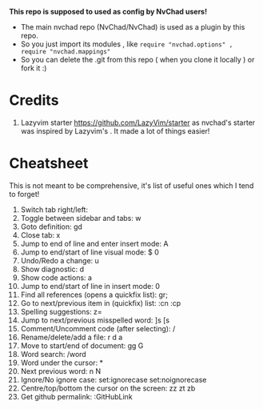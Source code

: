 **This repo is supposed to used as config by NvChad users!**

- The main nvchad repo (NvChad/NvChad) is used as a plugin by this repo.
- So you just import its modules , like `require "nvchad.options" , require "nvchad.mappings"`
- So you can delete the .git from this repo ( when you clone it locally ) or fork it :)

# Credits

1) Lazyvim starter https://github.com/LazyVim/starter as nvchad's starter was inspired by Lazyvim's . It made a lot of things easier!

# Cheatsheet

This is not meant to be comprehensive, it's list of useful ones which I tend to forget!

1. Switch tab right/left: <Tab> <S-Tab>
2. Toggle between sidebar and tabs: <C-w>w
3. Goto definition: gd
4. Close tab: <leader> x
5. Jump to end of line and enter insert mode: A
6. Jump to end/start of line visual mode: $ 0
7. Undo/Redo a change: u <C-r>
8. Show diagnostic: <leader> d
9. Show code actions: <leader> a
10. Jump to end/start of line in insert mode: <C-e> <C-o>0
11. Find all references (opens a quickfix list): gr;
12. Go to next/previous item in (quickfix) list: :cn :cp
13. Spelling suggestions: z=
14. Jump to next/previous misspelled word: ]s [s
15. Comment/Uncomment code (after selecting): <leader>/
16. Rename/delete/add a file: r d a
17. Move to start/end of document: gg G
18. Word search: /word
19. Word under the cursor: *
20. Next previous word: n N
21. Ignore/No ignore case: set:ignorecase set:noignorecase
22. Centre/top/bottom the cursor on the screen: zz zt zb
23. Get github permalink: :GitHubLink
